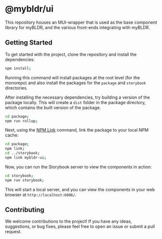# @mybldr/ui

This repository houses an MUI-wrapper that is used as the base component library for myBLDR, and the various front-ends integrating with myBLDR.

## Getting Started

To get started with the project, clone the repository and install the dependencies:

```bash
npm install;
```

Running this command will install packages at the root level (for the monorepo) and also install the packages for the `package` and `storybook` directories.

After installing the necessary dependencies, try building a version of the package locally. This will create a `dist` folder in the package directory, which contains the built version of the package.

```bash
cd package;
npm run rollup;
```

Next, using the [NPM Link](https://docs.npmjs.com/cli/v8/commands/npm-link) command, link the package to your local NPM cache:

```bash
cd package;
npm link;
cd ../storybook;
npm link mybldr-ui;
```

Now, you can run the Storybook server to view the components in action:

```bash
cd storybook;
npm run storybook;
```

This will start a local server, and you can view the components in your web browser at `http://localhost:6006/`.

## Contributing

We welcome contributions to the project! If you have any ideas, suggestions, or bug fixes, please feel free to open an issue or submit a pull request.

